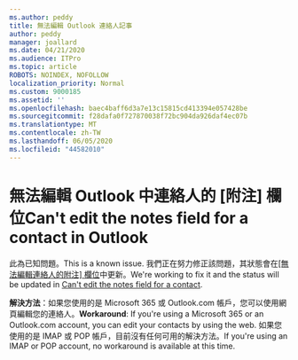 ```yaml
---
ms.author: peddy
title: 無法編輯 Outlook 連絡人記事
author: peddy
manager: joallard
ms.date: 04/21/2020
ms.audience: ITPro
ms.topic: article
ROBOTS: NOINDEX, NOFOLLOW
localization_priority: Normal
ms.custom: 9000185
ms.assetid: ''
ms.openlocfilehash: baec4baff6d3a7e13c15815cd413394e057428be
ms.sourcegitcommit: f28dafa0f727870038f72bc904da926daf4ec07b
ms.translationtype: MT
ms.contentlocale: zh-TW
ms.lasthandoff: 06/05/2020
ms.locfileid: "44582010"
---
```

# <a name="cant-edit-the-notes-field-for-a-contact-in-outlook"></a><span data-ttu-id="3d0c9-102">無法編輯 Outlook 中連絡人的 [附注] 欄位</span><span class="sxs-lookup"><span data-stu-id="3d0c9-102">Can't edit the notes field for a contact in Outlook</span></span>
<span data-ttu-id="3d0c9-103">此為已知問題。</span><span class="sxs-lookup"><span data-stu-id="3d0c9-103">This is a known issue.</span></span> <span data-ttu-id="3d0c9-104">我們正在努力修正該問題，其狀態會在[[無法編輯連絡人的附注] 欄位](https://support.office.com/article/fb8394ce-04ce-48b5-bae4-be46f77f10fe)中更新。</span><span class="sxs-lookup"><span data-stu-id="3d0c9-104">We're working to fix it and the status will be updated in [Can't edit the notes field for a contact](https://support.office.com/article/fb8394ce-04ce-48b5-bae4-be46f77f10fe).</span></span>

<span data-ttu-id="3d0c9-105">**解決方法**：如果您使用的是 Microsoft 365 或 Outlook.com 帳戶，您可以使用網頁編輯您的連絡人。</span><span class="sxs-lookup"><span data-stu-id="3d0c9-105">**Workaround**: If you're using a Microsoft 365 or an Outlook.com account, you can edit your contacts by using the web.</span></span> <span data-ttu-id="3d0c9-106">如果您使用的是 IMAP 或 POP 帳戶，目前沒有任何可用的解決方法。</span><span class="sxs-lookup"><span data-stu-id="3d0c9-106">If you're using an IMAP or POP account, no workaround is available at this time.</span></span>